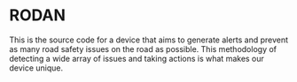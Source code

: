 # RODAN
This is the source code for a device that aims to generate alerts and prevent as many road safety issues on the road as possible. This methodology of detecting a wide array of issues and taking actions is what makes our device unique.
